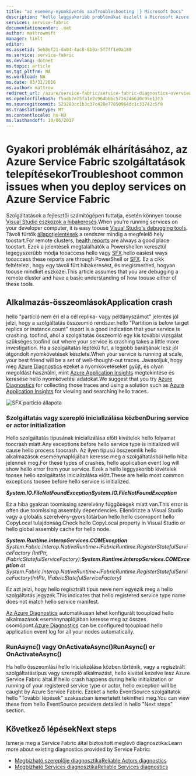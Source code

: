 ```yaml
---
title: "az esemény-nyomkövetés aaaTroubleshooting |} Microsoft Docs"
description: "hello leggyakoribb problémákat észlelt a Microsoft Azure Service Fabric szolgáltatások telepítése közben."
services: service-fabric
documentationcenter: .net
author: mattrowmsft
manager: timlt
editor: 
ms.assetid: 5eb8ef21-da04-4ac8-8b9a-5f7ff1e0a180
ms.service: service-fabric
ms.devlang: dotnet
ms.topic: article
ms.tgt_pltfrm: NA
ms.workload: NA
ms.date: 03/31/2016
ms.author: mattrow
redirect_url: /azure/service-fabric/service-fabric-diagnostics-overview
ms.openlocfilehash: f5adb7e15fa1e2c964bbbc5726246630c95e13f3
ms.sourcegitcommit: 523283cc1b3c37c428e77850964dc1c33742c5f0
ms.translationtype: MT
ms.contentlocale: hu-HU
ms.lasthandoff: 10/06/2017
---
```

# <a name="troubleshoot-common-issues-when-you-deploy-services-on-azure-service-fabric"></a><span data-ttu-id="b74b2-103">Gyakori problémák elhárításához, az Azure Service Fabric szolgáltatások telepítésekor</span><span class="sxs-lookup"><span data-stu-id="b74b2-103">Troubleshoot common issues when you deploy services on Azure Service Fabric</span></span>
<span data-ttu-id="b74b2-104">Szolgáltatások a fejlesztői számítógépen futtatja, esetén könnyen toouse [Visual Studio eszközök a hibakeresés](service-fabric-diagnostics-how-to-monitor-and-diagnose-services-locally.md).</span><span class="sxs-lookup"><span data-stu-id="b74b2-104">When you're running services on your developer computer, it is easy toouse [Visual Studio's debugging tools](service-fabric-diagnostics-how-to-monitor-and-diagnose-services-locally.md).</span></span> <span data-ttu-id="b74b2-105">Távoli fürtök [állapotjelentések](service-fabric-view-entities-aggregated-health.md) a rendszer mindig a megfelelő hely toostart.</span><span class="sxs-lookup"><span data-stu-id="b74b2-105">For remote clusters, [health reports](service-fabric-view-entities-aggregated-health.md) are always a good place toostart.</span></span> <span data-ttu-id="b74b2-106">Ezek a jelentések megtalálhatók a Powershellen keresztül legegyszerűbb módja tooaccess hello vagy [SFX](service-fabric-visualizing-your-cluster.md).</span><span class="sxs-lookup"><span data-stu-id="b74b2-106">hello easiest ways tooaccess these reports are through PowerShell or [SFX](service-fabric-visualizing-your-cluster.md).</span></span> <span data-ttu-id="b74b2-107">Ez a cikk feltételezi, hogy egy távoli fürt hibakeresést, és megismerheti, hogyan toouse mindkét eszközei.</span><span class="sxs-lookup"><span data-stu-id="b74b2-107">This article assumes that you are debugging a remote cluster and have a basic understanding of how toouse either of these tools.</span></span>

## <a name="application-crash"></a><span data-ttu-id="b74b2-108">Alkalmazás-összeomlások</span><span class="sxs-lookup"><span data-stu-id="b74b2-108">Application crash</span></span>
<span data-ttu-id="b74b2-109">hello "partíció nem éri el a cél replika- vagy példányszámot" jelentés jól jelzi, hogy a szolgáltatás összeomló rendszer.</span><span class="sxs-lookup"><span data-stu-id="b74b2-109">hello "Partition is below target replica or instance count" report is a good indication that your service is crashing.</span></span> <span data-ttu-id="b74b2-110">toofind, ahol a szolgáltatás összeomló egy kis további vizsgálat szükséges.</span><span class="sxs-lookup"><span data-stu-id="b74b2-110">toofind out where your service is crashing takes a little more investigation.</span></span> <span data-ttu-id="b74b2-111">Ha a szolgáltatás léptékű fut, a legjobb barátjának lesz jól átgondolt nyomkövetések készlete.</span><span class="sxs-lookup"><span data-stu-id="b74b2-111">When your service is running at scale, your best friend will be a set of well-thought-out traces.</span></span>  <span data-ttu-id="b74b2-112">Javasoljuk, hogy meg [Azure Diagnostics](service-fabric-diagnostics-how-to-setup-wad.md) ezeket a nyomkövetéseket gyűjt, és olyan megoldást használni, mint [Azure Application Insights](https://azure.microsoft.com/services/application-insights/) megtekintése és keresése hello nyomkövetési adatokat.</span><span class="sxs-lookup"><span data-stu-id="b74b2-112">We suggest that you try [Azure Diagnostics](service-fabric-diagnostics-how-to-setup-wad.md) for collecting those traces and using a solution such as [Azure Application Insights](https://azure.microsoft.com/services/application-insights/) for viewing and searching hello traces.</span></span>

![SFX partíció állapota](./media/service-fabric-diagnostics-troubleshoot-common-scenarios/crashNewApp.png)

### <a name="during-service-or-actor-initialization"></a><span data-ttu-id="b74b2-114">Szolgáltatás vagy szereplő inicializálása közben</span><span class="sxs-lookup"><span data-stu-id="b74b2-114">During service or actor initialization</span></span>
<span data-ttu-id="b74b2-115">Hello szolgáltatás típusának inicializálása előtt kivételek hello folyamat toocrash miatt.</span><span class="sxs-lookup"><span data-stu-id="b74b2-115">Any exceptions before hello service type is initialized will cause hello process toocrash.</span></span> <span data-ttu-id="b74b2-116">Az ilyen típusú összeomlik hello alkalmazások eseménynaplójában keresse meg a szolgáltatásból hello hiba jelennek meg.</span><span class="sxs-lookup"><span data-stu-id="b74b2-116">For these types of crashes, hello application event log will show hello error from your service.</span></span>
<span data-ttu-id="b74b2-117">Ezek a hello leggyakoribb kivételek toosee hello szolgáltatás inicializálása előtt.</span><span class="sxs-lookup"><span data-stu-id="b74b2-117">These are hello most common exceptions toosee before hello service is initialized.</span></span>

<span data-ttu-id="b74b2-118">***System.IO.FileNotFoundException***</span><span class="sxs-lookup"><span data-stu-id="b74b2-118">***System.IO.FileNotFoundException***</span></span>

<span data-ttu-id="b74b2-119">Ez a hiba gyakran toomissing szerelvény függőségek miatt van.</span><span class="sxs-lookup"><span data-stu-id="b74b2-119">This error is often due toomissing assembly dependencies.</span></span> <span data-ttu-id="b74b2-120">Ellenőrizze a Visual Studio vagy a globális szerelvény-gyorsítótárban hello hello csomópont hello CopyLocal tulajdonság.</span><span class="sxs-lookup"><span data-stu-id="b74b2-120">Check hello CopyLocal property in Visual Studio or hello global assembly cache for hello node.</span></span>

<span data-ttu-id="b74b2-121">***System.Runtime.InteropServices.COMException*** *System.Fabric.Interop.NativeRuntime+IFabricRuntime.RegisterStatefulServiceFactory (IntPtr, IFabricStatefulServiceFactory):*</span><span class="sxs-lookup"><span data-stu-id="b74b2-121">***System.Runtime.InteropServices.COMException*** *at System.Fabric.Interop.NativeRuntime+IFabricRuntime.RegisterStatefulServiceFactory(IntPtr, IFabricStatefulServiceFactory)*</span></span>

 <span data-ttu-id="b74b2-122">Ez azt jelzi, hogy hello regisztrált típus neve nem egyezik meg a hello szolgáltatás jegyzék.</span><span class="sxs-lookup"><span data-stu-id="b74b2-122">This indicates that hello registered service type name does not match hello service manifest.</span></span>

<span data-ttu-id="b74b2-123">[Az Azure Diagnostics](service-fabric-diagnostics-how-to-setup-wad.md) automatikusan lehet konfigurált tooupload hello alkalmazások eseménynaplójában keresse meg az összes csomópont.</span><span class="sxs-lookup"><span data-stu-id="b74b2-123">[Azure Diagnostics](service-fabric-diagnostics-how-to-setup-wad.md) can be configured tooupload hello application event log for all your nodes automatically.</span></span>

### <a name="runasync-or-onactivateasync"></a><span data-ttu-id="b74b2-124">RunAsync() vagy OnActivateAsync()</span><span class="sxs-lookup"><span data-stu-id="b74b2-124">RunAsync() or OnActivateAsync()</span></span>
<span data-ttu-id="b74b2-125">Ha hello összeomlási hello inicializálása közben történik, vagy a regisztrált szolgáltatástípus vagy szereplő alkalmazást, hello kivétel kezelve lesz Azure Service Fabric által.</span><span class="sxs-lookup"><span data-stu-id="b74b2-125">If hello crash happens during hello initialization or running of your registered service type or actor, hello exception will be caught by Azure Service Fabric.</span></span> <span data-ttu-id="b74b2-126">Ezeket a hello EventSource szolgáltatók hello "További lépések" szakaszban ismertetett tekintheti meg.</span><span class="sxs-lookup"><span data-stu-id="b74b2-126">You can view these from hello EventSource providers detailed in hello "Next steps" section.</span></span>

## <a name="next-steps"></a><span data-ttu-id="b74b2-127">Következő lépések</span><span class="sxs-lookup"><span data-stu-id="b74b2-127">Next steps</span></span>
<span data-ttu-id="b74b2-128">Ismerje meg a Service Fabric által biztosított meglévő diagnosztika:</span><span class="sxs-lookup"><span data-stu-id="b74b2-128">Learn more about existing diagnostics provided by Service Fabric:</span></span>

* [<span data-ttu-id="b74b2-129">Megbízható szereplője diagnosztika</span><span class="sxs-lookup"><span data-stu-id="b74b2-129">Reliable Actors diagnostics</span></span>](service-fabric-reliable-actors-diagnostics.md)
* [<span data-ttu-id="b74b2-130">Megbízható Services diagnosztika</span><span class="sxs-lookup"><span data-stu-id="b74b2-130">Reliable Services diagnostics</span></span>](service-fabric-reliable-services-diagnostics.md)

